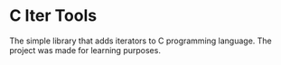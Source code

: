 # C Iter Tools
The simple library that adds iterators to C programming language. The project was made for learning purposes.
